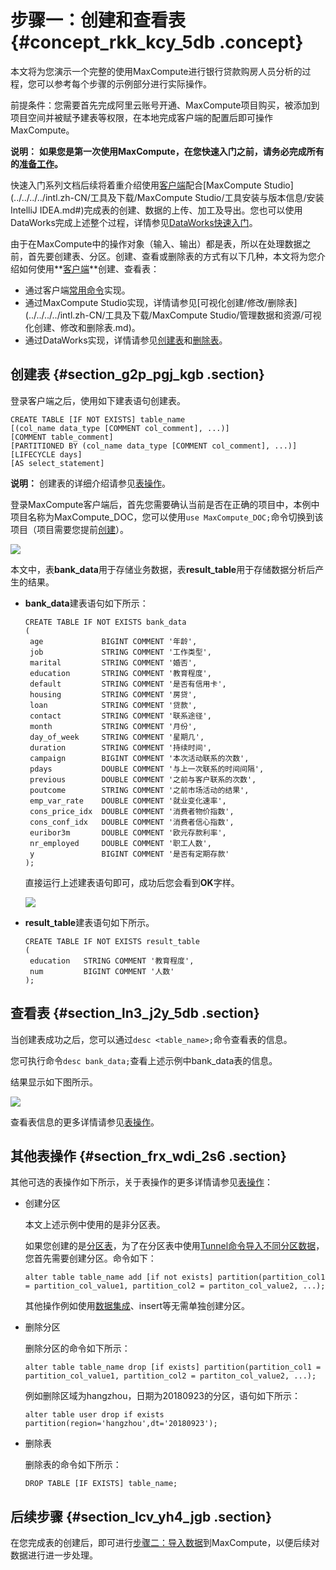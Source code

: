 # 步骤一：创建和查看表 {#concept_rkk_kcy_5db .concept}

本文将为您演示一个完整的使用MaxCompute进行银行贷款购房人员分析的过程，您可以参考每个步骤的示例部分进行实际操作。

前提条件：您需要首先完成阿里云账号开通、MaxCompute项目购买，被添加到项目空间并被赋予建表等权限，在本地完成客户端的配置后即可操作MaxCompute。

**说明：** **如果您是第一次使用MaxCompute，在您快速入门之前，请务必完成所有的[准备工作](../../../../intl.zh-CN/准备工作/准备阿里云账号.md#)。** 

快速入门系列文档后续将着重介绍使用[客户端](../../../../intl.zh-CN/准备工作/安装并配置客户端.md#)配合[MaxCompute Studio](../../../../intl.zh-CN/工具及下载/MaxCompute Studio/工具安装与版本信息/安装IntelliJ IDEA.md#)完成表的创建、数据的上传、加工及导出。您也可以使用DataWorks完成上述整个过程，详情参见[DataWorks快速入门](../../../../intl.zh-CN/快速开始/使用说明.md#)。

由于在MaxCompute中的操作对象（输入、输出）都是表，所以在处理数据之前，首先要创建表、分区。创建、查看或删除表的方式有以下几种，本文将为您介绍如何使用**[客户端](../../../../intl.zh-CN/准备工作/安装并配置客户端.md#)**创建、查看表：

-   通过客户端[常用命令](../../../../intl.zh-CN/用户指南/常用命令/表操作.md#)实现。
-   通过MaxCompute Studio实现，详情请参见[可视化创建/修改/删除表](../../../../intl.zh-CN/工具及下载/MaxCompute Studio/管理数据和资源/可视化创建、修改和删除表.md)。
-   通过DataWorks实现，详情请参见[创建表](../../../../intl.zh-CN/使用指南/数据管理/创建表.md#)和[删除表](../../../../intl.zh-CN/使用指南/数据管理/数据表管理.md#)。

## 创建表 {#section_g2p_pgj_kgb .section}

登录客户端之后，使用如下建表语句创建表。

```
CREATE TABLE [IF NOT EXISTS] table_name 
[(col_name data_type [COMMENT col_comment], ...)] 
[COMMENT table_comment] 
[PARTITIONED BY (col_name data_type [COMMENT col_comment], ...)] 
[LIFECYCLE days] 
[AS select_statement]
```

**说明：** 创建表的详细介绍请参见[表操作](../../../../intl.zh-CN/用户指南/SQL/DDL语句/表操作.md#)。

登录MaxCompute客户端后，首先您需要确认当前是否在正确的项目中，本例中项目名称为MaxCompute\_DOC，您可以使用`use MaxCompute_DOC;`命令切换到该项目（项目需要您提前[创建](../../../../intl.zh-CN/准备工作/创建项目.md#)）。

![](http://static-aliyun-doc.oss-cn-hangzhou.aliyuncs.com/assets/img/11950/155617433337080_zh-CN.png)

本文中，表**bank\_data**用于存储业务数据，表**result\_table**用于存储数据分析后产生的结果。

-   **bank\_data**建表语句如下所示：

    ```language-sql
    CREATE TABLE IF NOT EXISTS bank_data
    (
     age             BIGINT COMMENT '年龄',
     job             STRING COMMENT '工作类型',
     marital         STRING COMMENT '婚否',
     education       STRING COMMENT '教育程度',
     default         STRING COMMENT '是否有信用卡',
     housing         STRING COMMENT '房贷',
     loan            STRING COMMENT '贷款',
     contact         STRING COMMENT '联系途径',
     month           STRING COMMENT '月份',
     day_of_week     STRING COMMENT '星期几',
     duration        STRING COMMENT '持续时间',
     campaign        BIGINT COMMENT '本次活动联系的次数',
     pdays           DOUBLE COMMENT '与上一次联系的时间间隔',
     previous        DOUBLE COMMENT '之前与客户联系的次数',
     poutcome        STRING COMMENT '之前市场活动的结果',
     emp_var_rate    DOUBLE COMMENT '就业变化速率',
     cons_price_idx  DOUBLE COMMENT '消费者物价指数',
     cons_conf_idx   DOUBLE COMMENT '消费者信心指数',
     euribor3m       DOUBLE COMMENT '欧元存款利率',
     nr_employed     DOUBLE COMMENT '职工人数',
     y               BIGINT COMMENT '是否有定期存款'
    );
    ```

    直接运行上述建表语句即可，成功后您会看到**OK**字样。

    ![](http://static-aliyun-doc.oss-cn-hangzhou.aliyuncs.com/assets/img/11950/155617433336984_zh-CN.png)

-   **result\_table**建表语句如下所示。

    ```
    CREATE TABLE IF NOT EXISTS result_table
    (  
     education   STRING COMMENT '教育程度',
     num         BIGINT COMMENT '人数'
    );
    ```


## 查看表 {#section_ln3_j2y_5db .section}

当创建表成功之后，您可以通过`desc <table_name>;`命令查看表的信息。

您可执行命令`desc bank_data;`查看上述示例中bank\_data表的信息。

结果显示如下图所示。

![](http://static-aliyun-doc.oss-cn-hangzhou.aliyuncs.com/assets/img/11950/155617433336985_zh-CN.png)

查看表信息的更多详情请参见[表操作](../../../../intl.zh-CN/用户指南/SQL/DDL语句/表操作.md)。

## 其他表操作 {#section_frx_wdi_2s6 .section}

其他可选的表操作如下所示，关于表操作的更多详情请参见[表操作](../../../../intl.zh-CN/用户指南/SQL/DDL语句/表操作.md#)：

-   创建分区

    本文上述示例中使用的是非分区表。

    如果您创建的是[分区表](../../../../intl.zh-CN/用户指南/基本概念/分区.md#)，为了在分区表中使用[Tunnel命令导入不同分区数据](intl.zh-CN/快速入门/步骤二：导入数据.md#)，您首先需要创建分区。命令如下：

    ```
    alter table table_name add [if not exists] partition(partition_col1 = partition_col_value1, partition_col2 = partiton_col_value2, ...);
    ```

    其他操作例如使用[数据集成](../../../../intl.zh-CN/使用指南/数据集成/数据集成简介/数据集成概述.md#)、insert等无需单独创建分区。

-   删除分区

    删除分区的命令如下所示：

    ```
    alter table table_name drop [if exists] partition(partition_col1 = partition_col_value1, partition_col2 = partiton_col_value2, ...);
    ```

    例如删除区域为hangzhou，日期为20180923的分区，语句如下所示：

    ```
    alter table user drop if exists partition(region='hangzhou',dt='20180923');
    ```

-   删除表

    删除表的命令如下所示：

    ```
    DROP TABLE [IF EXISTS] table_name;
    ```


## 后续步骤 {#section_lcv_yh4_jgb .section}

在您完成表的创建后，即可进行[步骤二：导入数据](intl.zh-CN/快速入门/步骤二：导入数据.md#)到MaxCompute，以便后续对数据进行进一步处理。

